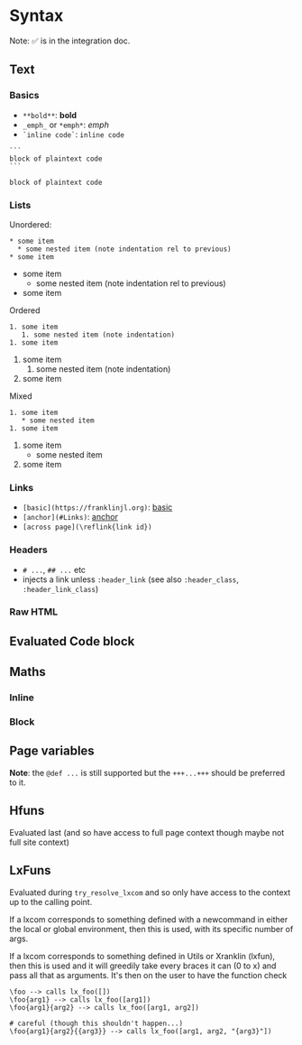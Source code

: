 # Syntax

Note: ✅ is in the integration doc.

## Text

### Basics

* `**bold**`: **bold**
* `_emph_` or `*emph*`: _emph_
* `` `inline code` ``: `inline code`

````
```
block of plaintext code
```
````

```
block of plaintext code
```

### Lists

Unordered:

```
* some item
  * some nested item (note indentation rel to previous)
* some item
```

* some item
  * some nested item (note indentation rel to previous)
* some item

Ordered

```
1. some item
   1. some nested item (note indentation)
1. some item
```

1. some item
   1. some nested item (note indentation)
1. some item

Mixed

```
1. some item
   * some nested item
1. some item
```

1. some item
   * some nested item
1. some item

### Links

* `[basic](https://franklinjl.org)`: [basic](https://franklinjl.org)
* `[anchor](#Links)`: [anchor](#links)
* `[across page](\reflink{link id})`

### Headers

* `# ...`, `## ...` etc
* injects a link unless `:header_link` (see also `:header_class`, `:header_link_class`)

### Raw HTML

## Evaluated Code block

## Maths

### Inline

### Block

## Page variables

**Note**: the `@def ...` is still supported but the `+++...+++` should be preferred to it.


## Hfuns

Evaluated last (and so have access to full page context though maybe not full site context)

## LxFuns

Evaluated during `try_resolve_lxcom` and so only have access to the context up to the calling point.

If a lxcom corresponds to something defined with a newcommand in either the local or global environment, then this is used, with its specific number of args.

If a lxcom corresponds to something defined in Utils or Xranklin (lxfun), then this is used and it will greedily take every braces it can (0 to x) and pass all that as arguments. It's then on the user to have the function check

```
\foo --> calls lx_foo([])
\foo{arg1} --> calls lx_foo([arg1])
\foo{arg1}{arg2} --> calls lx_foo([arg1, arg2])

# careful (though this shouldn't happen...)
\foo{arg1}{arg2}{{arg3}} --> calls lx_foo([arg1, arg2, "{arg3}"])
```
